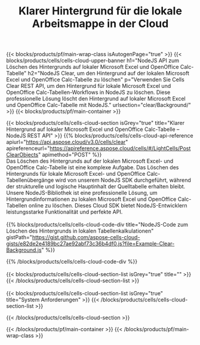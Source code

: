 ﻿---
title:  Klarer Hintergrund für die lokale Arbeitsmappe in der Cloud
description: Cloud-APIs und SDKs zum Löschen des Hintergrunds auf Microsoft Excel und OpenOffice Calc. Klarer Hintergrund zu lokalen Tabellenkalkulationen durch die Cells Cloud API. SDK unterstützt verschiedene Entwicklungssprachen. Dazu gehören Android, C#, Go, Java, NodeJS, Perl, PHP, Python, Ruby und Swift.
url: /de/nodejs/clear/background/
---
{{< blocks/products/pf/main-wrap-class isAutogenPage="true" >}}
{{< blocks/products/cells/cells-cloud-upper-banner h1="NodeJS API zum Löschen des Hintergrunds auf lokaler Microsoft Excel und OpenOffice Calc-Tabelle" h2="NodeJS Clear, um den Hintergrund auf der lokalen Microsoft Excel und OpenOffice Calc-Tabelle zu löschen" p="Verwenden Sie Cells Clear REST API, um den Hintergrund für lokale Microsoft Excel und OpenOffice Calc-Tabellen-Workflows in NodeJS zu löschen. Diese professionelle Lösung löscht den Hintergrund auf lokaler Microsoft Excel und OpenOffice Calc-Tabelle mit NodeJS." urlsection="clear/Background/" >}}
{{< blocks/products/pf/main-container >}}

{{< blocks/products/cells/cells-cloud-section isGrey="true" title="Klarer Hintergrund auf lokaler Microsoft Excel und OpenOffice Calc-Tabelle – NodeJS REST API" >}}
{{% blocks/products/cells/cells-cloud-api-reference apiurl="https://api.aspose.cloud/v3.0/cells/clear" apireferenceurl="https://apireference.aspose.cloud/cells/#/LightCells/PostClearObjects" apimethod="POST" %}}
<br/>
Das Löschen des Hintergrunds auf der lokalen Microsoft Excel- und OpenOffice Calc-Tabelle ist eine komplexe Aufgabe. Das Löschen des Hintergrunds für lokale Microsoft Excel- und OpenOffice Calc-Tabellenübergänge wird von unserem NodeJS SDK durchgeführt, während der strukturelle und logische Hauptinhalt der Quelltabelle erhalten bleibt. Unsere NodeJS-Bibliothek ist eine professionelle Lösung, um Hintergrundinformationen zu lokalen Microsoft Excel und OpenOffice Calc-Tabellen online zu löschen. Dieses Cloud SDK bietet NodeJS-Entwicklern leistungsstarke Funktionalität und perfekte API.
<br/>
<br/>
{{% blocks/products/cells/cells-cloud-code-div title="NodeJS-Code zum Löschen des Hintergrunds in lokalen Tabellenkalkulationen" gistPath="https://gist.github.com/aspose-cells-cloud-gists/e82de2e4189bc27ae92abf73c36b4df0.js?file=Example-Clear-Background.js" %}}
  
{{% /blocks/products/cells/cells-cloud-code-div %}}
<br/>
<br/>
{{< blocks/products/cells/cells-cloud-section-list isGrey="true" title="" >}}
{{< /blocks/products/cells/cells-cloud-section-list >}}
<br/>
<br/>
{{< blocks/products/cells/cells-cloud-section-list isGrey="true" title="System Anforderungen" >}}
{{< /blocks/products/cells/cells-cloud-section-list >}}

{{< /blocks/products/cells/cells-cloud-section >}}

{{< /blocks/products/pf/main-container >}}
{{< /blocks/products/pf/main-wrap-class >}}
